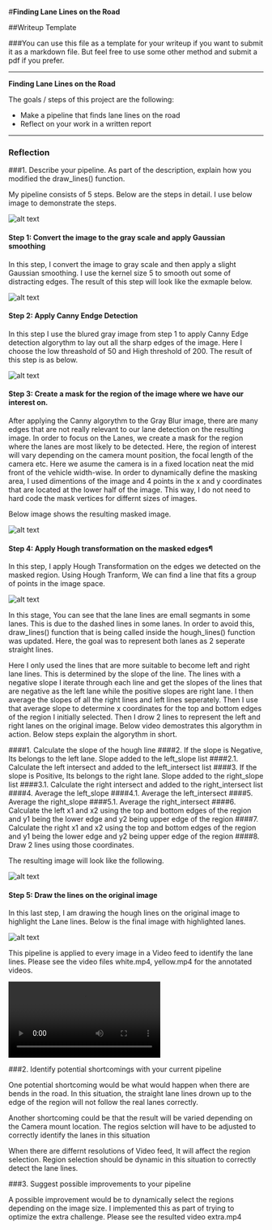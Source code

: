 #**Finding Lane Lines on the Road** 

##Writeup Template

###You can use this file as a template for your writeup if you want to submit it as a markdown file. But feel free to use some other method and submit a pdf if you prefer.

---

**Finding Lane Lines on the Road**

The goals / steps of this project are the following:
* Make a pipeline that finds lane lines on the road
* Reflect on your work in a written report


[//]: # (Image References)

[orig]: ./test_images/solidWhiteCurve.jpg "Original"
[gray]: ./transformation/blur_gray.jpg "Grayscale"
[canny]: ./transformation/edges.jpg "Canny Edges"
[mask]: ./transformation/masked_edges.jpg "Masked"
[hough]: ./transformation/houghs.jpg "hough"
[hough2]: ./transformation/houghs2.jpg "hough2"
[final]: ./transformation/final.jpg "final"

[white]: ./white.mp4 "final"
---

### Reflection

###1. Describe your pipeline. As part of the description, explain how you modified the draw_lines() function.

My pipeline consists of 5 steps. Below are the steps in detail. I use below image to demonstrate the steps.

![alt text][orig]

#### Step 1: Convert the image to the gray scale and apply Gaussian smoothing
In this step, I convert the image to gray scale and then apply a slight Gaussian smoothing. I use the kernel size 5 to smooth out some of distracting edges. The result of this step will look like the exmaple below.

![alt text][gray]

#### Step 2: Apply Canny Endge Detection
In this step I use the blured gray image from step 1 to apply Canny Edge detection algorythm to lay out all the sharp edges of the image. Here I choose the low threashold of 50 and High threshold of 200. The result of this step is as below.

![alt text][canny]

#### Step 3: Create a mask for the region of the image where we have our interest on.
After applying the Canny algorythm to the Gray Blur image, there are many edges that are not really relevant to our lane detection  on the resulting image. In order to focus on the Lanes, we create a mask for the region where the lanes are most likely to be detected. Here, the region of interest will vary depending on the camera mount position, the focal length of the camera etc. Here we asume the camera is in a fixed location neat the mid front of the vehicle width-wise.
In order to dynamically define the masking area, I used dimentions of the image and 4 points in the x and y coordinates that are located at the lower half of the image. This way, I do not need to hard code the mask vertices for differnt sizes of images.

Below image shows the resulting masked image.

![alt text][mask]


#### Step 4: Apply Hough transformation on the masked edges¶
In this step, I apply Hough Transformation on the edges we detected on the masked region. Using Hough Tranform, We can find a line that fits a group of points in the image space.

![alt text][hough]


In this stage, You can see that the lane lines are emall segmants in some lanes. This is due to the dashed lines in some lanes. In order to avoid this, draw_lines() function that is being called inside the hough_lines() function was updated. Here, the goal was to represent both lanes as 2 seperate straight lines. 

Here I only used the lines that are more suitable to become left and right lane lines. This is determined by the slope of the line. The lines with a negative slope I iterate through each line and get the slopes of the lines that are negative as the left lane while the positive slopes are right lane. I then average the slopes of all the right lines and left lines seperately. Then I use that average slope to determine x coordinates for the top and bottom edges of the region I initially selected. Then I drow 2 lines to represent the left and right lanes on the original image. Below video demostrates this algorythm in action. Below steps explain the algorythm in short.

####1. Calculate the slope of the hough line
####2. If the slope is Negative, Its belongs to the left lane. Slope added to the left_slope list
####2.1. Calculate the left intersect and added to the left_intersect list
####3. If the slope is Positive, Its belongs to the right lane. Slope added to the right_slope list
####3.1. Calculate the right intersect and added to the right_intersect list
####4. Average the left_slope
####4.1. Average the left_intersect
####5. Average the right_slope
####5.1. Average the right_intersect
####6. Calculate the left x1 and x2 using the top and bottom edges of the region and y1 being the lower edge and y2 being upper edge of the region
####7. Calculate the right x1 and x2 using the top and bottom edges of the region and y1 being the lower edge and y2 being upper edge of the region
####8. Draw 2 lines using those coordinates. 

The resulting image will look like the following.

![alt text][hough2]

#### Step 5: Draw the lines on the original image
In this last step, I am drawing the hough lines on the original image to highlight the Lane lines. Below is the final image with highlighted lanes. 

![alt text][final]

This pipeline is applied to every image in a Video feed to identify the lane lines. Please see the video files white.mp4, yellow.mp4 for the annotated videos.

![alt text][white]


###2. Identify potential shortcomings with your current pipeline


One potential shortcoming would be what would happen when there are bends in the road. In this situation, the straight lane lines drown up to the edge of the region will not follow the real lanes correctly.  

Another shortcoming could be that the result will be varied depending on the Camera mount location. The regios selction will have to be adjusted to correctly identify the lanes in this situation

When there are differnt resolutions of Video feed, It will affect the region selection. Region selection should be dynamic in this situation to correctly detect the lane lines. 


###3. Suggest possible improvements to your pipeline

A possible improvement would be to dynamically select the regions depending on the image size. I implemented this as part of trying to optimize the extra challenge. Please see the resulted video extra.mp4
